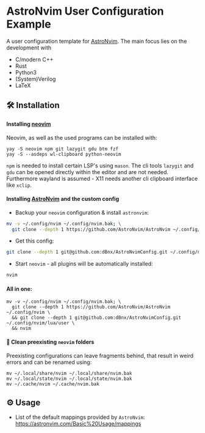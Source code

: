 # AstroNvim User Configuration Example

A user configuration template for [AstroNvim](https://github.com/AstroNvim/AstroNvim). The main focus lies on the development with
- C/modern C++
- Rust
- Python3
- (System)Verilog
- LaTeX


## 🛠️ Installation

#### Installing [neovim](https://neovim.io)

Neovim, as well as the used programs can be installed with:
```shell
yay -S neovim npm git lazygit gdu btm fzf
yay -S --asdeps wl-clipboard python-neovim
```
`npm` is needed to install certain LSP's using `mason`. The cli tools `lazygit` and `gdu` can be opened
directly within the editor and are not needed. Furthermore wayland is assumed - X11 needs another cli
clipboard interface like `xclip`.


#### Installing [AstroNvim](https://github.com/AstroNvim/AstroNvim) and the custom config

- Backup your `neovim` configuration & install `astronvim`:

```sh
mv -v ~/.config/nvim ~/.config/nvim.bak; \
  git clone --depth 1 https://github.com/AstroNvim/AstroNvim ~/.config/nvim
```

- Get this config:

```sh
git clone --depth 1 git@github.com:dBnx/AstroNvimConfig.git ~/.config/nvim/lua/user
```

- Start `neovim` - all plugins will be automatically installed:

```sh
nvim
```


#### All in one:

```shell
mv -v ~/.config/nvim ~/.config/nvim.bak; \
  git clone --depth 1 https://github.com/AstroNvim/AstroNvim ~/.config/nvim \
  && git clone --depth 1 git@github.com:dBnx/AstroNvimConfig.git ~/.config/nvim/lua/user \
  && nvim
```

#### 🧹 Clean preexisting `neovim` folders

Preexisting configurations can leave fragments behind, that result in weird errors and can be 
renamed using:

```shell
mv ~/.local/share/nvim ~/.local/share/nvim.bak
mv ~/.local/state/nvim ~/.local/state/nvim.bak
mv ~/.cache/nvim ~/.cache/nvim.bak
```

## ⚙️ Usage

- List of the default mappings provided by `AstroNvim`: https://astronvim.com/Basic%20Usage/mappings
